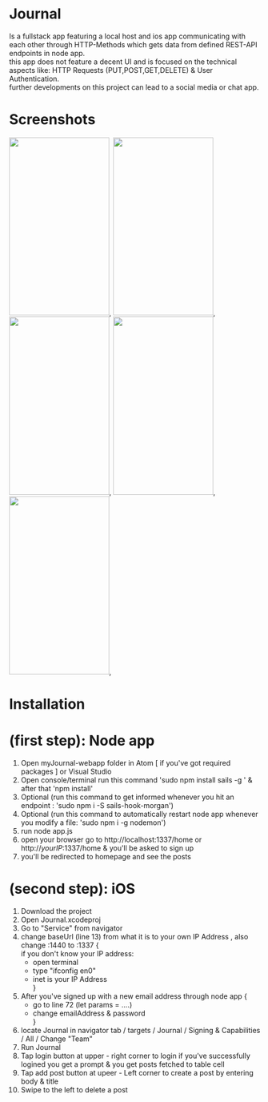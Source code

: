# Journal
Is a fullstack app featuring a local host and ios app communicating with each other through HTTP-Methods which gets data from defined REST-API endpoints in node app. <br/>
this app does not feature a decent UI and is focused on the technical aspects like: HTTP Requests (PUT,POST,GET,DELETE) & User Authentication. <br/>
further developments on this project can lead to a social media or chat app.<br/>

# Screenshots
<img src= "https://user-images.githubusercontent.com/30705391/158051318-89f77d51-38b7-4c87-9a65-eba3a875f20d.PNG" width="200" height="355.55">,
<img src= "https://user-images.githubusercontent.com/30705391/158051538-33a45c3e-0f43-4dc0-9b82-b06bcff3694d.PNG" width="200" height="355.55">,
<img src= "https://user-images.githubusercontent.com/30705391/158051552-a5e5f107-8bd0-4eee-bc89-744f373e8cd8.PNG" width="200" height="355.55">,
<img src= "https://user-images.githubusercontent.com/30705391/158052042-656598c6-fd1f-436a-839b-c0438424fd41.jpeg" width="200" height="355.55">,
<img src= "https://user-images.githubusercontent.com/30705391/158051557-c8bd5108-3cbc-4f6c-b48e-5d094187228d.PNG" width="200" height="355.55">,



# Installation
# (first step): Node app
1. Open myJournal-webapp folder in Atom [ if you've got required packages ] or Visual Studio <br/>
2. Open console/terminal run this command 'sudo npm install sails -g ' & after that 'npm install' <br/>
3. Optional (run this command to get informed whenever you hit an endpoint : 'sudo npm i -S sails-hook-morgan') <br/>
4. Optional (run this command to automatically restart node app whenever you modify a file: 'sudo npm i -g nodemon')<br/>
5. run node app.js<br/>
6. open your browser go to http://localhost:1337/home or http://*yourIP*:1337/home & you'll be asked to sign up <br/>
7. you'll be redirected to homepage and see the posts <br/>

# (second step): iOS
1. Download the project<br/>
2. Open Journal.xcodeproj<br/>
3. Go to "Service" from navigator<br/>
4. change baseUrl (line 13) from what it is to your own IP Address , also change :1440 to :1337 {<br/>
   if you don't know your IP address:
   - open terminal <br/>
   - type "ifconfig en0"<br/>
   - inet is your IP Address<br/>
}<br/>
5. After you've signed up with a new email address through node app {<br/>
   - go to line 72 (let params = ....) <br/>
   - change emailAddress & password<br/>
}<br/>
6. locate Journal in navigator tab / targets / Journal / Signing & Capabilities / All / Change "Team"<br/>
7. Run Journal<br/>
8. Tap login button at upper - right corner to login if you've successfully logined you get a prompt & you get posts fetched to table cell
9. Tap add post button at upeer - Left corner to create a post by entering body & title
10. Swipe to the left to delete a post 

